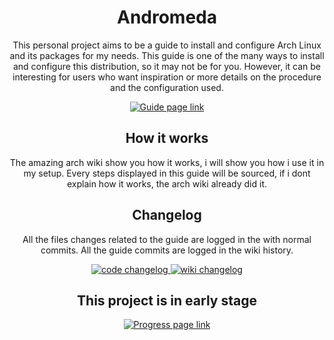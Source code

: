 <div align="center">
	<h1>Andromeda</h1>
	<p>This personal project aims to be a guide to install and configure Arch Linux and its packages for my needs. This guide is one of the many ways to install and configure this distribution, so it may not be for you. However, it can be interesting for users who want inspiration or more details on the procedure and the configuration used.
	</p>
	<p>
		<a href="https://github.com/ChaosDynamix/Andromeda/wiki">
			<img src="https://img.shields.io/badge/-Show the guide-brightgreen?style=for-the-badge" alt="Guide page link" />
		</a>
	</p>
</div>

<div align="center">
	<h2>How it works</h2>
	<p>The amazing arch wiki show you how it works, i will show you how i use it in my setup. Every steps displayed in this guide will be sourced, if i dont explain how it works, the arch wiki already did it.
	</p>
</div>

<div align="center">
	<h2>Changelog</h2>
	<p>All the files changes related to the guide are logged in the with normal commits. All the guide commits are logged in the wiki history. 
	</p>
	<p>
		<a href="https://github.com/ChaosDynamix/Andromeda/commits/master">
			<img src="https://img.shields.io/badge/-code changelog-blue?style=for-the-badge" alt="code changelog" />
		</a>
		<a href="https://github.com/ChaosDynamix/Andromeda/wiki/_history">
			<img src="https://img.shields.io/badge/-wiki changelog-blue?style=for-the-badge" alt="wiki changelog" />
		</a>
	</p>
</div>

<div align="center">
	<h2>This project is in early stage</h2>
	<p>
		<a href="https://github.com/ChaosDynamix/Andromeda/projects">
			<img src="https://img.shields.io/badge/-Show progress-orange?style=for-the-badge" alt="Progress page link" />
		</a>
	</p>
</div>
